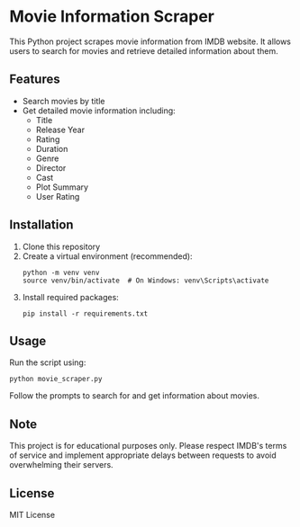 # Movie Information Scraper

This Python project scrapes movie information from IMDB website. It allows users to search for movies and retrieve detailed information about them.

## Features

- Search movies by title
- Get detailed movie information including:
  - Title
  - Release Year
  - Rating
  - Duration
  - Genre
  - Director
  - Cast
  - Plot Summary
  - User Rating

## Installation

1. Clone this repository
2. Create a virtual environment (recommended):
   ```
   python -m venv venv
   source venv/bin/activate  # On Windows: venv\Scripts\activate
   ```
3. Install required packages:
   ```
   pip install -r requirements.txt
   ```

## Usage

Run the script using:
```
python movie_scraper.py
```

Follow the prompts to search for and get information about movies.

## Note

This project is for educational purposes only. Please respect IMDB's terms of service and implement appropriate delays between requests to avoid overwhelming their servers.

## License

MIT License 